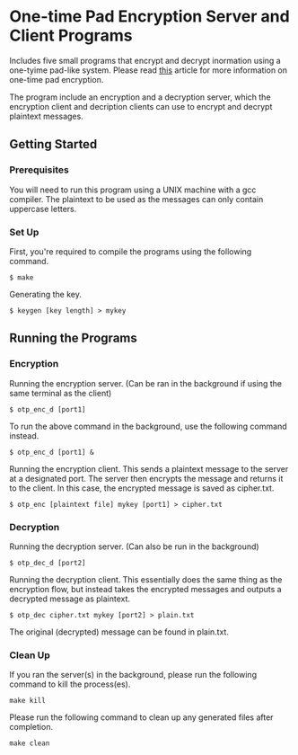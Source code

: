 # One-time Pad Encryption Server and Client Programs

Includes five small programs that encrypt and decrypt inormation using a one-tyime pad-like system. Please read [this](http://en.wikipedia.org/wiki/One-time_pad) article for more information on one-time pad encryption.

The program include an encryption and a decryption server, which the encryption client and decription clients can use to encrypt and decrypt plaintext messages.

## Getting Started


### Prerequisites

You will need to run this program using a UNIX machine with a gcc compiler.
The plaintext to be used as the messages can only contain uppercase letters.

### Set Up

First, you're required to compile the programs using the following command.

```
$ make
```

Generating the key.

```
$ keygen [key length] > mykey
```

## Running the Programs

### Encryption

Running the encryption server. (Can be ran in the background if using the same terminal as the client)

```
$ otp_enc_d [port1]
```

To run the above command in the background, use the following command instead.

```
$ otp_enc_d [port1] &
```

Running the encryption client. This sends a plaintext message to the server at a designated port. The server then encrypts the message and returns it to the client. In this case, the encrypted message is saved as cipher.txt.

```
$ otp_enc [plaintext file] mykey [port1] > cipher.txt
```

### Decryption

Running the decryption server. (Can also be run in the background)

```
$ otp_dec_d [port2]
```

Running the decryption client. This essentially does the same thing as the encryption flow, but instead takes the encrypted messages and outputs a decrypted message as plaintext.

```
$ otp_dec cipher.txt mykey [port2] > plain.txt
```

The original (decrypted) message can be found in plain.txt.

### Clean Up

If you ran the server(s) in the background, please run the following command to kill the process(es).

```
make kill
```

Please run the following command to clean up any generated files after completion.

```
make clean
```

